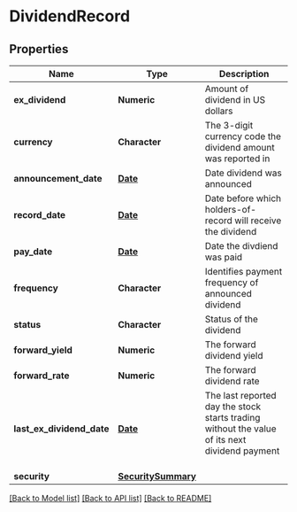 # DividendRecord

[//]: # (CLASS:IntrinioSDK::DividendRecord)

[//]: # (KIND:object)

## Properties

[//]: # (START_DEFINITION)

Name | Type | Description
------------ | ------------- | -------------
**ex_dividend** | **Numeric** | Amount of dividend in US dollars &nbsp;
**currency** | **Character** | The 3-digit currency code the dividend amount was reported in &nbsp;
**announcement_date** | [**Date**](Date.md) | Date dividend was announced &nbsp;
**record_date** | [**Date**](Date.md) | Date before which holders-of-record will receive the dividend &nbsp;
**pay_date** | [**Date**](Date.md) | Date the divdiend was paid &nbsp;
**frequency** | **Character** | Identifies payment frequency of announced dividend &nbsp;
**status** | **Character** | Status of the dividend &nbsp;
**forward_yield** | **Numeric** | The forward dividend yield &nbsp;
**forward_rate** | **Numeric** | The forward dividend rate &nbsp;
**last_ex_dividend_date** | [**Date**](Date.md) | The last reported day the stock starts trading without the value of its next dividend payment &nbsp;
**security** | [**SecuritySummary**](SecuritySummary.md) |  &nbsp;

[//]: # (END_DEFINITION)


[//]: # (CONTAINED_CLASS:IntrinioSDK::Date)


[//]: # (CONTAINED_CLASS:IntrinioSDK::Date)


[//]: # (CONTAINED_CLASS:IntrinioSDK::Date)


[//]: # (CONTAINED_CLASS:IntrinioSDK::Date)


[//]: # (CONTAINED_CLASS:IntrinioSDK::SecuritySummary)


[[Back to Model list]](../README.md#documentation-for-models) [[Back to API list]](../README.md#documentation-for-api-endpoints) [[Back to README]](../README.md)


